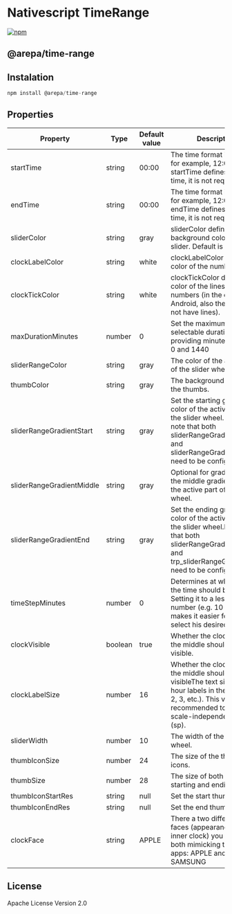 # Nativescript TimeRange

<a href="https://www.npmjs.com/package/@arepa/time-range">
    <img src="https://img.shields.io/npm/dt/@nstudio/nativescript-camera-plus.svg?label=npm%20downloads" alt="npm">
</a>

## @arepa/time-range

## Instalation
```javascript
npm install @arepa/time-range
```

## Properties
| Property | Type | Default value | Description | iOS | Android |
| -------- | ---- | ------------- | ----------- | --- | ------- |
| startTime | string | 00:00 | The time format is Hh:Mm, for example, 12:00. startTime defines the start time, it is not required.| ✓ | ✓ |
| endTime | string | 00:00 | The time format is Hh:Mm, for example, 12:00. endTime defines the end time, it is not required.| ✓ | ✓ |
| sliderColor | string | gray | sliderColor defines the background color of the slider. Default is gray.| ✓ | ✓ |
| clockLabelColor | string | white | clockLabelColor defines the color of the numbers.| ✓ | ✓ |
| clockTickColor | string | white | clockTickColor defines the color of the lines not numbers (in the case of Android, also the lines. iOS not have lines).| ❌ | ✓ |
| maxDurationMinutes | number | 0 | Set the maximum selectable duration by providing minutes between 0 and 1440 | ❌ | ✓ |
| sliderRangeColor | string | gray | The color of the active part of the slider wheel. | ✓ | ✓ |
| thumbColor | string | gray | The background color of the thumbs. | ✓ | ✓ |
| sliderRangeGradientStart | string | gray | Set the starting gradient color of the active part of the slider wheel. Please note that both sliderRangeGradientStart and sliderRangeGradientEnd need to be configured. | ❌ | ✓ |
| sliderRangeGradientMiddle | string | gray | Optional for gradient: set the middle gradient color of the active part of the slider wheel. | ❌ | ✓ |
| sliderRangeGradientEnd | string | gray | Set the ending gradient color of the active part of the slider wheel.Please note that both sliderRangeGradientStart and trp_sliderRangeGradientEnd need to be configured. | ❌ | ✓ |
| timeStepMinutes | number | 0 | Determines at what interval the time should be rounded. Setting it to a less accurate number (e.g. 10 minutes) makes it easier for a user to select his desired time. | ❌ | ✓ |
| clockVisible | boolean | true | Whether the clock face in the middle should be visible. | ✓ | ✓ |
| clockLabelSize | number | 16 | Whether the clock face in the middle should be visibleThe text size of the hour labels in the clock (1, 2, 3, etc.). This value is recommended to be set as scale-independent pixels (sp). | ✓ | ✓ |
| sliderWidth | number | 10 | The width of the slider wheel. | ✓ | ✓ |
| thumbIconSize | number | 24 | The size of the thumb icons. | ❌ | ✓ |
| thumbSize | number | 28 | The size of both the starting and ending thumb. | ✓ | ✓ |
| thumbIconStartRes | string | null | Set the start thumb icon. | ✓ | ✓ |
| thumbIconEndRes | string | null | Set the end thumb icon. | ✓ | ✓ |
| clockFace | string | APPLE | There a two different clock faces (appearance of the inner clock) you can use, both mimicking the Clock apps: APPLE and SAMSUNG | ✓ | ✓ |



## License

Apache License Version 2.0
